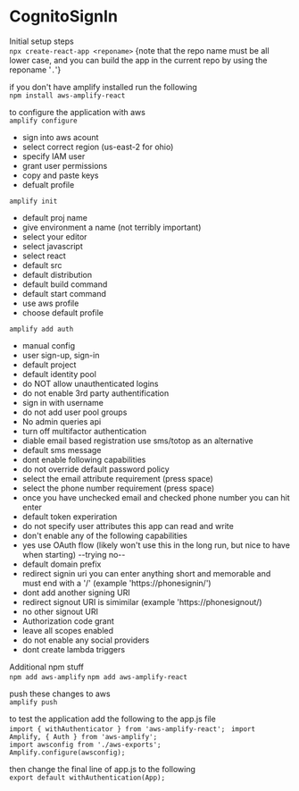 # CognitoSignIn
Initial setup steps  
```npx create-react-app <reponame>``` {note that the repo name must be all lower case, and you can build the app in the current repo by using the reponame '```.```'}  

if you don't have amplify installed run the following  
```npm install aws-amplify-react```  

to configure the application with aws  
```amplify configure```
- sign into aws acount
- select correct region (us-east-2 for ohio)
- specify IAM user
- grant user permissions
- copy and paste keys
- defualt profile

```amplify init```  
- default proj name
- give environment a name (not terribly important)
- select your editor
- select javascript
- select react  
- default src
- default distribution
- default build command
- default start command
- use aws profile
- choose default profile

```amplify add auth```  
- manual config  
- user sign-up, sign-in  
- default project
- default identity pool
- do NOT allow unauthenticated logins  
- do not enable 3rd party authentification  
- sign in with username  
- do not add user pool groups
- No admin queries api
- turn off multifactor authentication  
- diable email based registration use sms/totop as an alternative  
- default sms message
- dont enable following capabilities
- do not override default password policy
- select the email attribute requirement (press space)
- select the phone number requirement (press space) 
- once you have unchecked email and checked phone number you can hit enter 
- default token experiration  
- do not specify user attributes this app can read and write  
- don't enable any of the following capabilities
- yes use OAuth flow (likely won't use this in the long run, but nice to have when starting) --trying no--
- default domain prefix
- redirect signin uri you can enter anything short and memorable and must end with a '/' (example 'https://phonesignin/')
- dont add another signing URI
- redirect signout URI is simimilar (example 'https://phonesignout/)
- no other signout URI
- Authorization code grant
- leave all scopes enabled  
- do not enable any social providers
- dont create lambda triggers

Additional npm stuff  
```npm add aws-amplify```
```npm add aws-amplify-react```


push these changes to aws  
```amplify push```

to test the application add the following to the app.js file   
```import { withAuthenticator } from 'aws-amplify-react'; ```
```import Amplify, { Auth } from 'aws-amplify';  ```  
```import awsconfig from './aws-exports';  ```  
```Amplify.configure(awsconfig);```

then change the final line of app.js to the following  
```export default withAuthentication(App);```